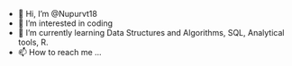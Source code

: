 - 👋 Hi, I’m @Nupurvt18
- 👀 I’m interested in coding
- 🌱 I’m currently learning Data Structures and Algorithms, SQL, Analytical tools, R.
- 📫 How to reach me ...

<!---
Nupurvt18/Nupurvt18 is a ✨ special ✨ repository because its `Readme.md` (this file) appears on your GitHub profile.
You can click the Preview link to take a look at your changes.
--->

